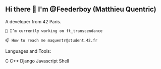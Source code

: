 ## Hi there 👋 I'm @Feederboy (Matthieu Quentric)
A developer from 42 Paris.

    🔭 I’m currently working on ft_transcendance

    📫 How to reach me maquentr@student.42.fr

Languages and Tools:

C C++ Django Javascript Shell
